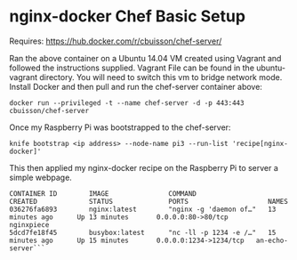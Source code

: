# nginx-docker Chef Basic Setup

Requires: https://hub.docker.com/r/cbuisson/chef-server/

Ran the above container on a Ubuntu 14.04 VM created using Vagrant and followed the instructions supplied. Vagrant File can be found in the ubuntu-vagrant directory. You will need to switch this vm to bridge network mode. Install Docker and then pull and run the chef-server container above:

```docker run --privileged -t --name chef-server -d -p 443:443 cbuisson/chef-server```

Once my Raspberry Pi was bootstrapped to the chef-server:

```knife bootstrap <ip address> --node-name pi3 --run-list 'recipe[nginx-docker]'```

This then applied my nginx-docker recipe on the Raspberry Pi to server a simple webpage.

```pi@pi3:~ $ docker ps -a
CONTAINER ID        IMAGE               COMMAND                  CREATED             STATUS              PORTS                    NAMES
036276fa6893        nginx:latest        "nginx -g 'daemon of…"   13 minutes ago      Up 13 minutes       0.0.0.0:80->80/tcp       nginxpiece
5dcd7fe18f45        busybox:latest      "nc -ll -p 1234 -e /…"   15 minutes ago      Up 15 minutes       0.0.0.0:1234->1234/tcp   an-echo-server```
